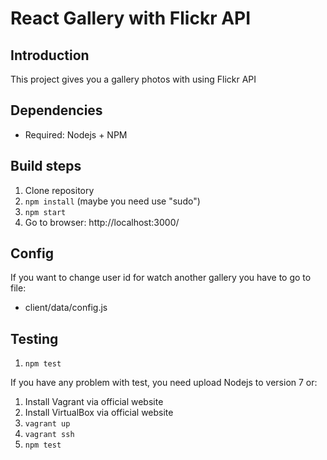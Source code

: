 # React Gallery with Flickr API

## Introduction
This project gives you a gallery photos with using Flickr API

## Dependencies
- Required: Nodejs + NPM

## Build steps 
1. Clone repository
2. ```npm install``` (maybe you need use "sudo")
3. ```npm start```
4. Go to browser: http://localhost:3000/

## Config 
If you want to change user id for watch another gallery you have to go to file: 
- client/data/config.js 

## Testing
1. ```npm test``` 

If you have any problem with test, you need upload Nodejs to version 7 or: 
1. Install Vagrant via official website
2. Install VirtualBox via official website
3. ```vagrant up```
4. ```vagrant ssh```
5. ```npm test``` 


